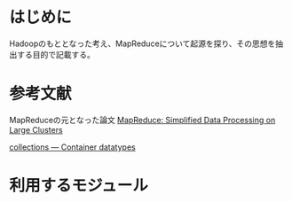 # はじめに
Hadoopのもととなった考え、MapReduceについて起源を探り、その思想を抽出する目的で記載する。

# 参考文献
MapReduceの元となった論文
[MapReduce: Simplified Data Processing on Large Clusters](https://static.googleusercontent.com/media/research.google.com/ja//archive/mapreduce-osdi04.pdf)

[collections — Container datatypes](https://docs.python.org/3/library/collections.html)
# 利用するモジュール
